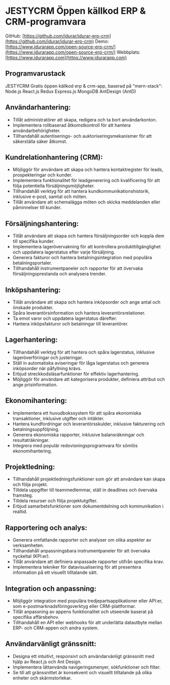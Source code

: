 #  JESTYCRM Öppen källkod ERP & CRM-programvara

GitHub: [https://github.com/idurar/idurar-erp-crm](https://github.com/idurar/idurar-erp-crm)
Demo: [https://www.idurarapp.com/open-source-erp-crm/](https://www.idurarapp.com/open-source-erp-crm/)
Webbplats: [https://www.idurarapp.com](https://www.idurarapp.com)

## Programvarustack

 JESTYCRM Gratis öppen källkod erp & crm-app, baserad på "mern-stack": Node.js React.js Redux Express.js MongoDB AntDesign (AntD)

## Användarhantering:

- Tillåt administratörer att skapa, redigera och ta bort användarkonton.
- Implementera rollbaserad åtkomstkontroll för att hantera användarbehörigheter.
- Tillhandahåll autentiserings- och auktoriseringsmekanismer för att säkerställa säker åtkomst.

## Kundrelationhantering (CRM):

- Möjliggör för användare att skapa och hantera kontaktregister för leads, prospekteringar och kunder.
- Implementera funktionalitet för leadgenerering och kvalificering för att följa potentiella försäljningsmöjligheter.
- Tillhandahåll verktyg för att hantera kundkommunikationshistorik, inklusive e-post, samtal och möten.
- Tillåt användare att schemalägga möten och skicka meddelanden eller påminnelser till kunder.

## Försäljningshantering:

- Tillåt användare att skapa och hantera försäljningsorder och koppla dem till specifika kunder.
- Implementera lagerövervakning för att kontrollera produkttillgänglighet och uppdatera lagerstatus efter varje försäljning.
- Generera fakturor och hantera betalningsintegration med populära betalningsportaler.
- Tillhandahåll instrumentpaneler och rapporter för att övervaka försäljningsprestanda och analysera trender.

## Inköpshantering:

- Tillåt användare att skapa och hantera inköpsorder och ange antal och önskade produkter.
- Spåra leverantörsinformation och hantera leverantörsrelationer.
- Ta emot varor och uppdatera lagerstatus därefter.
- Hantera inköpsfakturor och betalningar till leverantörer.

## Lagerhantering:

- Tillhandahåll verktyg för att hantera och spåra lagerstatus, inklusive lageröverföringar och justeringar.
- Ställ in automatiska aviseringar för låga lagerstatus och generera inköpsorder när påfyllning krävs.
- Erbjud streckkodsläsarfunktioner för effektiv lagerhantering.
- Möjliggör för användare att kategorisera produkter, definiera attribut och ange prisinformation.

## Ekonomihantering:

- Implementera ett huvudbokssystem för att spåra ekonomiska transaktioner, inklusive utgifter och intäkter.
- Hantera kundfordringar och leverantörsskulder, inklusive fakturering och betalningsuppföljning.
- Generera ekonomiska rapporter, inklusive balansräkningar och resultaträkningar.
- Integrera med populär redovisningsprogramvara för sömlös ekonomihantering.

## Projektledning:

- Tillhandahåll projektledningsfunktioner som gör att användare kan skapa och följa projekt.
- Tilldela uppgifter till teammedlemmar, ställ in deadlines och övervaka framsteg.
- Tilldela resurser och följa projektutgifter.
- Erbjud samarbetsfunktioner som dokumentdelning och kommunikation i realtid.

## Rapportering och analys:

- Generera omfattande rapporter och analyser om olika aspekter av verksamheten.
- Tillhandahåll anpassningsbara instrumentpaneler för att övervaka nyckeltal (KPI:er).
- Tillåt användare att definiera anpassade rapporter utifrån specifika krav.
- Implementera tekniker för datavisualisering för att presentera information på ett visuellt tilltalande sätt.

## Integration och anpassning:

- Möjliggör integration med populära tredjepartsapplikationer eller API:er, som e-postmarknadsföringsverktyg eller CRM-plattformar.
- Tillåt anpassning av appens funktionalitet och utseende baserat på specifika affärsbehov.
- Tillhandahåll en API eller webhooks för att underlätta datautbyte mellan ERP- och CRM-appen och andra system.

## Användarvänligt gränssnitt:

- Designa ett intuitivt, responsivt och användarvänligt gränssnitt med hjälp av React.js och Ant Design.
- Implementera lättanvända navigeringsmenyer, sökfunktioner och filter.
- Se till att gränssnittet är konsekvent och visuellt tilltalande på olika enheter och skärmstorlekar.